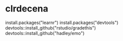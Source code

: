 # clrdecena
install.packages("learnr")
install.packages("devtools")
devtools::install_github("rstudio/gradethis")
devtools::install_github("hadley/emo")
